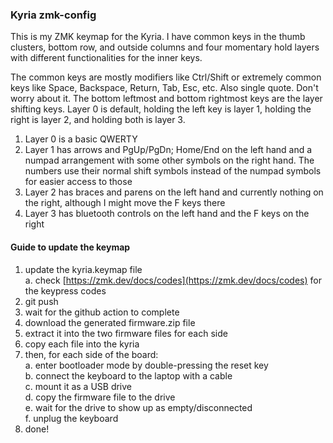 
### Kyria zmk-config

This is my ZMK keymap for the Kyria. I have common keys in the thumb clusters, bottom row, and outside columns and four momentary hold layers with different functionalities for the inner keys.

The common keys are mostly modifiers like Ctrl/Shift or extremely common keys like Space, Backspace, Return, Tab, Esc, etc. Also single quote. Don't worry about it. The bottom leftmost and bottom rightmost keys are the layer shifting keys. Layer 0 is default, holding the left key is layer 1, holding the right is layer 2, and holding both is layer 3.

1. Layer 0 is a basic QWERTY
2. Layer 1 has arrows and PgUp/PgDn; Home/End on the left hand and a numpad arrangement with some other symbols on the right hand. The numbers use their normal shift symbols instead of the numpad symbols for easier access to those
3. Layer 2 has braces and parens on the left hand and currently nothing on the right, although I might move the F keys there
4. Layer 3 has bluetooth controls on the left hand and the F keys on the right

#### Guide to update the keymap

1. update the kyria.keymap file  
   a. check [https://zmk.dev/docs/codes](https://zmk.dev/docs/codes) for the keypress codes
2. git push
3. wait for the github action to complete
4. download the generated firmware.zip file
5. extract it into the two firmware files for each side
6. copy each file into the kyria
7. then, for each side of the board:  
   a. enter bootloader mode by double-pressing the reset key  
   b. connect the keyboard to the laptop with a cable  
   c. mount it as a USB drive  
   d. copy the firmware file to the drive  
   e. wait for the drive to show up as empty/disconnected  
   f. unplug the keyboard  
7. done!
